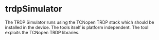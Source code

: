 # trdpSimulator
The TRDP Simulator runs using the TCNopen TRDP stack which should be installed in the device. The tools itself is platform independent. The tool exploits the TCNopen TRDP libraries.
